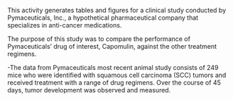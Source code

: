 This activity generates tables and figures for a clinical study conducted by Pymaceuticals, Inc., a hypothetical pharmaceutical company that specializes in anti-cancer medications.

The purpose of this study was to compare the performance of Pymaceuticals’ drug of interest, Capomulin, against the other treatment regimens.

-The data from Pymaceuticals most recent animal study consists of 249 mice who were identified with squamous cell carcinoma (SCC) tumors and received treatment with a range of drug regimens. Over the course of 45 days, tumor development was observed and measured. 

